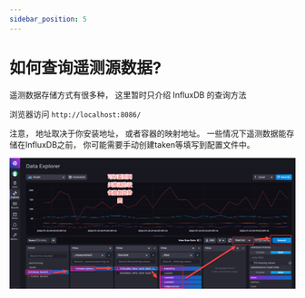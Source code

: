 ```yaml
---
sidebar_position: 5
---
```


# 如何查询遥测源数据?

遥测数据存储方式有很多种， 这里暂时只介绍 InfluxDB 的查询方法

浏览器访问 `http://localhost:8086/`

注意， 地址取决于你安装地址， 或者容器的映射地址。 一些情况下遥测数据能存储在InfluxDB之前， 你可能需要手动创建taken等填写到配置文件中。 


![influxdb数据](/img/iotsharp/influxdb-data.png)

